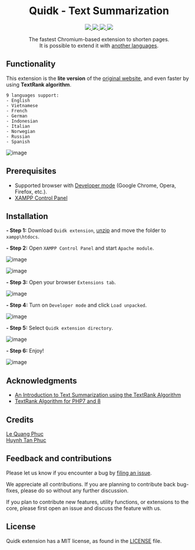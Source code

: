 <h1 align="center">
	Quidk - Text Summarization
</h1>

<p align="center">
    <a href="https://github.com/PL508/Quidk-extension/actions/new">
		<img src="https://github.com/php-science/textrank/workflows/tests/badge.svg"/>
	</a>
	<a href="https://github.com/PL508/Quidk-extension">
	    <img src="https://img.shields.io/badge/stable-2.1.0.4-orange" />
	</a>
	<a href="https://www.mediafire.com/file/h4vvqqofdmuacbr/quidk-extension.zip/file">
        <img src="https://img.shields.io/badge/download-23-blue"/>
    </a>
	<a href="https://github.com/PL508/Quidk-extension/blob/master/LICENSE">
        <img src="https://img.shields.io/github/license/lqphuc123/Quidk"/>
    </a>
</p>

<p align="center">
The fastest Chromium-based extension to shorten pages.</br>
It is possible to extend it with <a href="https://github.com/PL508/Quidk-extension/tree/master/TextRank/StopWords">another languages</a>.
</p>

## Functionality

This extension is the **lite version** of the [original website](https://github.com/lqphuc123/Quidk), and even faster by using **TextRank algorithm**.

```
9 languages support:
- English
- Vietnamese
- French
- German
- Indonesian
- Italian
- Norwegian
- Russian
- Spanish
```

![image](https://user-images.githubusercontent.com/58034112/175853148-83d7f89e-4063-41eb-83c4-596d3fbadaac.png)

## Prerequisites
- Supported browser with [Developer mode](https://www.quora.com/How-do-I-enable-developer-mode-in-Google-Chrome) (Google Chrome, Opera, Firefox, etc.).
- [XAMPP Control Panel](https://www.apachefriends.org/download.html)

## Installation

**- Step 1:** Download `Quidk extension`, [unzip](https://support.microsoft.com/en-us/windows/zip-and-unzip-files-8d28fa72-f2f9-712f-67df-f80cf89fd4e5#:~:text=To%20unzip%20a%20single%20file,and%20then%20follow%20the%20instructions.) and move the folder to `xampp\htdocs`.

**- Step 2:** Open `XAMPP Control Panel` and start `Apache module`.

![image](https://user-images.githubusercontent.com/58034112/175824506-67b10f7e-2e39-4778-8e63-2557372cf7e3.png)

![image](https://user-images.githubusercontent.com/58034112/175824649-9a1393f4-b749-4374-a27c-fbd847e0a983.png)

**- Step 3:** Open your browser `Extensions tab`.

![image](https://user-images.githubusercontent.com/58034112/175825137-0f2fa33e-50d1-4d1b-8e84-66b985fa7485.png)

**- Step 4:** Turn on `Developer mode` and click `Load unpacked`.

![image](https://user-images.githubusercontent.com/58034112/175825278-93838404-37ff-4cbe-b003-f594a347854c.png)

**- Step 5:** Select `Quidk extension directory`.

![image](https://user-images.githubusercontent.com/58034112/175825467-5bc9aeb8-5db1-436d-81cb-e4d6b1dbb883.png)

**- Step 6:** Enjoy!

![image](https://user-images.githubusercontent.com/58034112/175845767-3ecd4b14-2d0a-4f5c-a1c7-897657836588.png)


## Acknowledgments
- [An Introduction to Text Summarization using the TextRank Algorithm](https://www.analyticsvidhya.com/blog/2018/11/introduction-text-summarization-textrank-python/)
- [TextRank Algorithm for PHP7 and 8](https://github.com/PHP-Science/TextRank)

## Credits
[Le Quang Phuc](https://www.facebook.com/phuc.lequang.9081/)</br>
[Huynh Tan Phuc](https://www.facebook.com/HtPuc)

## Feedback and contributions

Please let us know if you encounter a bug by [filing an issue](https://github.com/PL508/Quidk-extension/issues).

We appreciate all contributions. If you are planning to contribute back bug-fixes, please do so without any further discussion.

If you plan to contribute new features, utility functions, or extensions to the core, please first open an issue and discuss the feature with us.

## License

Quidk extension has a MIT license, as found in the [LICENSE](LICENSE) file.
